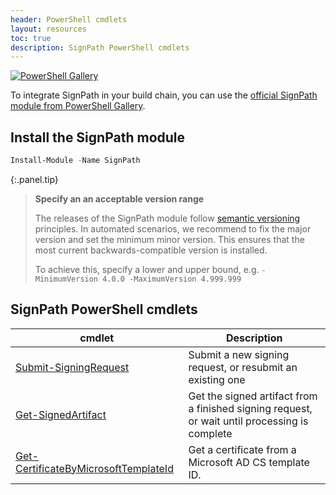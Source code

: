 ```yaml
---
header: PowerShell cmdlets
layout: resources
toc: true
description: SignPath PowerShell cmdlets
---
```


[![PowerShell Gallery](https://img.shields.io/powershellgallery/v/SignPath.svg?style=flat-square&label=PowerShell%20Gallery)](https://www.powershellgallery.com/packages/SignPath/)

To integrate SignPath in your build chain, you can use the [official SignPath module from PowerShell Gallery](https://www.powershellgallery.com/packages/SignPath).

## Install the SignPath module
~~~ powershell
Install-Module -Name SignPath
~~~

{:.panel.tip}
> **Specify an an acceptable version range**
>
> The releases of the SignPath module follow [semantic versioning](https://semver.org/) principles. In automated scenarios, we recommend to fix the major version and set the minimum minor version. This ensures that the most current backwards-compatible version is installed.
>
> To achieve this, specify a lower and upper bound, e.g. `-MinimumVersion 4.0.0 -MaximumVersion 4.999.999`

## SignPath PowerShell cmdlets

| cmdlet                                           | Description 
|--------------------------------------------------|-----------------------------------------------------------------------------------------------|
| [Submit-SigningRequest](Submit-SigningRequest)   | Submit a new signing request, or resubmit an existing one
| [Get-SignedArtifact](Get-SignedArtifact)         | Get the signed artifact from a finished signing request, or wait until processing is complete
| [Get-CertificateByMicrosoftTemplateId](Get-CertificateByMicrosoftTemplateId) | Get a certificate from a Microsoft AD CS template ID.
